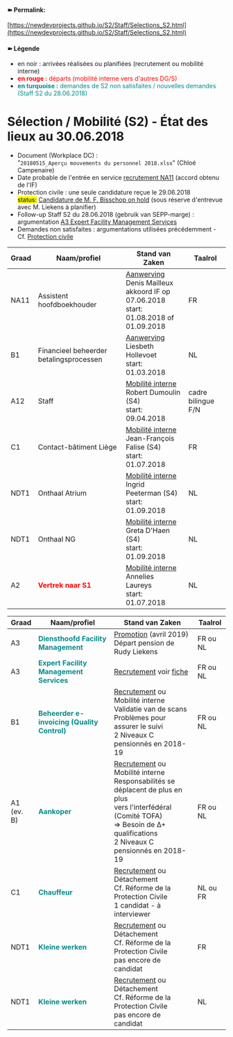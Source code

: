 <link rel="stylesheet" href="https://newdevprojects.github.io/S2/S2.css">

#### &#10173; Permalink: 
[https://newdevprojects.github.io/S2/Staff/Selections_S2.html](https://newdevprojects.github.io/S2/Staff/Selections_S2.html)

#### &#10173; Légende

* en noir : arrivées réalisées ou planifiées (recrutement ou mobilité interne)
* <font color="red"><b>en rouge :</b> départs (mobilité interne vers d'autres DG/S)</font>
* <font color="darkcyan"><b>en turquoise :</b> demandes de S2 non satisfaites / nouvelles demandes (Staff S2 du 28.06.2018)</font>

# Sélection / Mobilité (S2) - &Eacute;tat des lieux au 30.06.2018

* Document (Workplace DC) :  
"`20180515_Aperçu mouvements du personnel 2018.xlsx`" (Chloé Campenaire)
* Date probable de l'entrée en service [recrutement NA11](http://nimb.ws/jNcbgk) (accord obtenu de l'IF)
* Protection civile : une seule candidature reçue le 29.06.2018<br><mark>status:</mark> [Candidature de M. F. Bisschop on hold](http://nimb.ws/oWt5fC) (sous réserve d'entrevue avec M. Liekens à planifier)
* Follow-up Staff S2 du 28.06.2018 (gebruik van SEPP-marge) : argumentation [A3 Expert Facility Management Services](http://nimb.ws/3OTHfC)
* Demandes non satisfaites : argumentations utilisées précédemment - Cf. [Protection civile](http://nimb.ws/YZ8LMl)

| Graad | Naam/profiel | Stand van Zaken | Taalrol |
| --- | --- | --- | --- |
| NA11 | Assistent hoofdboekhouder | <u>Aanwerving</u> Denis Mailleux<br>akkoord IF op 07.06.2018<br>start: 01.08.2018 of 01.09.2018 | FR |
|  B1 |  Financieel beheerder betalingsprocessen | <u>Aanwerving</u> Liesbeth Hollevoet<br>start: 01.03.2018 | NL |
| A12 | Staff | <u>Mobilité interne</u><br>Robert Dumoulin (S4)<br>start: 09.04.2018 | cadre bilingue F/N |
| C1 | Contact-bâtiment Liège | <u>Mobilité interne</u><br>Jean-François Falise (S4)<br>start: 01.07.2018 | FR |
| NDT1 | Onthaal Atrium | <u>Mobilité interne</u><br>Ingrid Peeterman (S4)<br>start: 01.09.2018 | NL |
| NDT1 | Onthaal NG | <u>Mobilité interne</u><br>Greta D'Haen (S4)<br>start: 01.09.2018 | NL |
| A2 | <font color="red"><b>Vertrek naar S1</b></font> | <u>Mobilité interne</u> Annelies Laureys<br>start: 01.07.2018 | NL |

| Graad | Naam/profiel | Stand van Zaken | Taalrol |
| --- | --- | --- | --- |
| A3 | <font color="darkcyan"><b>Diensthoofd Facility Management</b></font> | <u>Promotion</u> (avril 2019)<br>Départ pension de Rudy Liekens | FR ou NL |
| A3 | <font color="darkcyan"><b>Expert Facility Management Services</b></font> | <u>Recrutement</u> voir [fiche](http://nimb.ws/3OTHfC) | FR ou NL |
| B1 | <font color="darkcyan"><b>Beheerder e-invoicing (Quality Control)</b></font> | <u>Recrutement</u> ou Mobilité interne<br>Validatie van de scans<br>Problèmes pour assurer le suivi <br>2 Niveaux C pensionnés en 2018-19 | FR ou NL |
| A1<br>(ev. B) | <font color="darkcyan"><b>Aankoper</b></font> | <u>Recrutement</u> ou Mobilité interne<br>Responsabilités se déplacent de plus en plus<br>vers l'interfédéral (Comité TOFA)<br>=&gt; Besoin de &Delta;+ qualifications<br>2 Niveaux C pensionnés en 2018-19 | FR ou NL |
| C1 | <font color="darkcyan"><b>Chauffeur</b></font> | <u>Recrutement</u> ou Détachement<br>Cf. Réforme de la Protection Civile<br>1 candidat - à interviewer | NL ou FR |
| NDT1 | <font color="darkcyan"><b>Kleine werken</b></font> | <u>Recrutement</u> ou Détachement<br>Cf. Réforme de la Protection Civile<br>pas encore de candidat | FR |
| NDT1 | <font color="darkcyan"><b>Kleine werken</b></font> | <u>Recrutement</u> ou Détachement<br>Cf. Réforme de la Protection Civile<br>pas encore de candidat | NL |

